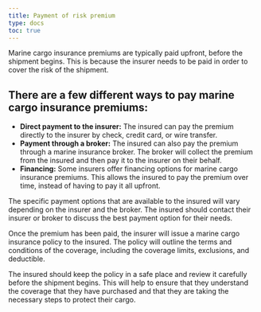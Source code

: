 ```yaml
---
title: Payment of risk premium
type: docs
toc: true
---
```


Marine cargo insurance premiums are typically paid upfront, before the shipment begins. This is because the insurer needs to be paid in order to cover the risk of the shipment. 

## There are a few different ways to pay marine cargo insurance premiums:

* **Direct payment to the insurer:** The insured can pay the premium directly to the insurer by check, credit card, or wire transfer.
* **Payment through a broker:** The insured can also pay the premium through a marine insurance broker. The broker will collect the premium from the insured and then pay it to the insurer on their behalf.
* **Financing:** Some insurers offer financing options for marine cargo insurance premiums. This allows the insured to pay the premium over time, instead of having to pay it all upfront.

The specific payment options that are available to the insured will vary depending on the insurer and the broker. The insured should contact their insurer or broker to discuss the best payment option for their needs.

Once the premium has been paid, the insurer will issue a marine cargo insurance policy to the insured. The policy will outline the terms and conditions of the coverage, including the coverage limits, exclusions, and deductible.

The insured should keep the policy in a safe place and review it carefully before the shipment begins. This will help to ensure that they understand the coverage that they have purchased and that they are taking the necessary steps to protect their cargo.
